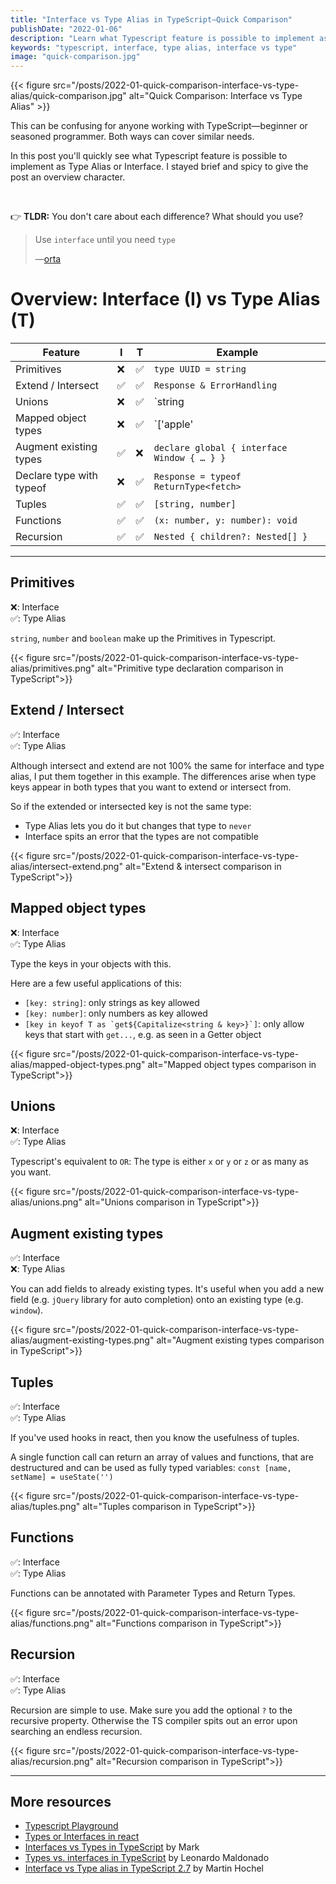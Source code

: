 ```yaml
---
title: "Interface vs Type Alias in TypeScript—Quick Comparison"
publishDate: "2022-01-06"
description: "Learn what Typescript feature is possible to implement as Type Alias or Interface and how do they compare."
keywords: "typescript, interface, type alias, interface vs type"
image: "quick-comparison.jpg"
---
```


{{< figure src="/posts/2022-01-quick-comparison-interface-vs-type-alias/quick-comparison.jpg" alt="Quick Comparison: Interface vs Type Alias" >}}

This can be confusing for anyone working with TypeScript—beginner or seasoned programmer. Both ways can cover similar needs.

In this post you'll quickly see what Typescript feature is possible to implement as Type Alias or Interface. I stayed brief and spicy to give the post an overview character.

<br>

👉 **TLDR:** You don't care about each difference? What should you use?

> Use `interface` until you need `type`
> 
> —[orta](https://twitter.com/orta/status/1356129195835973632)

# Overview: Interface (I) vs Type Alias (T)

| Feature | I | T | Example |
|---|---|---|---|
| Primitives | ❌ | ✅  | `type UUID = string` |
| Extend / Intersect | ✅ | ✅ | `Response & ErrorHandling` |
| Unions | ❌ | ✅ | `string | number` |
| Mapped object types  | ❌ | ✅ | `['apple' | 'orange']: number` |
| Augment existing types | ✅ | ❌ | `declare global { interface Window { … } }` |
| Declare type with typeof | ❌ | ✅ | `Response = typeof ReturnType<fetch>` |
| Tuples | ✅ | ✅ | `[string, number]` |
| Functions | ✅ | ✅ | `(x: number, y: number): void` |
| Recursion | ✅ | ✅ | `Nested { children?: Nested[] }` |

---

## Primitives

❌: Interface<br>
✅: Type Alias

`string`, `number` and `boolean` make up the Primitives in Typescript.

{{< figure src="/posts/2022-01-quick-comparison-interface-vs-type-alias/primitives.png" alt="Primitive type declaration comparison in TypeScript">}}

## Extend / Intersect

✅: Interface<br>
✅: Type Alias

Although intersect and extend are not 100% the same for interface and type alias, I put them together in this example. The differences arise when type keys appear in both types that you want to extend or intersect from.

So if the extended or intersected key is not the same type:
- Type Alias lets you do it but changes that type to `never`
- Interface spits an error that the types are not compatible

{{< figure src="/posts/2022-01-quick-comparison-interface-vs-type-alias/intersect-extend.png" alt="Extend & intersect comparison in TypeScript">}}

## Mapped object types

❌: Interface<br>
✅: Type Alias

Type the keys in your objects with this.

Here are a few useful applications of this:
- `[key: string]`: only strings as key allowed
- `[key: number]`: only numbers as key allowed
- ``[key in keyof T as `get${Capitalize<string & key>}`]``: only allow keys that start with `get...`, e.g. as seen in a Getter object

{{< figure src="/posts/2022-01-quick-comparison-interface-vs-type-alias/mapped-object-types.png" alt="Mapped object types comparison in TypeScript">}}

## Unions

❌: Interface<br>
✅: Type Alias

Typescript's equivalent to `OR`: The type is either `x` or `y` or `z` or as many as you want.

{{< figure src="/posts/2022-01-quick-comparison-interface-vs-type-alias/unions.png" alt="Unions comparison in TypeScript">}}

## Augment existing types

✅: Interface<br>
❌: Type Alias

You can add fields to already existing types. It's useful when you add a new field (e.g. `jQuery` library for auto completion) onto an existing type (e.g. `window`).

{{< figure src="/posts/2022-01-quick-comparison-interface-vs-type-alias/augment-existing-types.png" alt="Augment existing types comparison in TypeScript">}}

## Tuples

✅: Interface<br>
✅: Type Alias

If you've used hooks in react, then you know the usefulness of tuples. 

A single function call can return an array of values and functions, that are destructured and can be used as fully typed variables: `const [name, setName] = useState('')`

{{< figure src="/posts/2022-01-quick-comparison-interface-vs-type-alias/tuples.png" alt="Tuples comparison in TypeScript">}}

## Functions

✅: Interface<br>
✅: Type Alias

Functions can be annotated with Parameter Types and Return Types.

{{< figure src="/posts/2022-01-quick-comparison-interface-vs-type-alias/functions.png" alt="Functions comparison in TypeScript">}}

## Recursion

✅: Interface<br>
✅: Type Alias

Recursion are simple to use. Make sure you add the optional `?` to the recursive property. Otherwise the TS compiler spits out an error upon searching an endless recursion.

{{< figure src="/posts/2022-01-quick-comparison-interface-vs-type-alias/recursion.png" alt="Recursion comparison in TypeScript">}}

---

## More resources

- [Typescript Playground](https://www.typescriptlang.org/play)
- [Types or Interfaces in react](https://github.com/typescript-cheatsheets/react#types-or-interfaces)
- [Interfaces vs Types in TypeScript](https://stackoverflow.com/a/65948871/825444) by Mark
- [Types vs. interfaces in TypeScript](https://blog.logrocket.com/types-vs-interfaces-in-typescript/) by Leonardo Maldonado
- [Interface vs Type alias in TypeScript 2.7](https://medium.com/@martin_hotell/interface-vs-type-alias-in-typescript-2-7-2a8f1777af4c) by Martin Hochel
